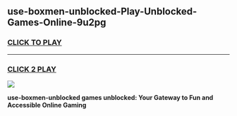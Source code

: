 
## use-boxmen-unblocked-Play-Unblocked-Games-Online-9u2pg
<h3>
<a href="https://premium76.site?title=use-boxmen-unblocked&ref=25A">CLICK TO PLAY</a></h3>
<hr>

<h3>
<a href="https://premium76.site?title=use-boxmen-unblocked&ref=25A">CLICK 2 PLAY</a>
  
</h3>

<a href="https://premium76.site?title=use-boxmen-unblocked&ref=25A"><img src="https://clearcache.store/games.png"></a>


**use-boxmen-unblocked games unblocked: Your Gateway to Fun and Accessible Online Gaming**
